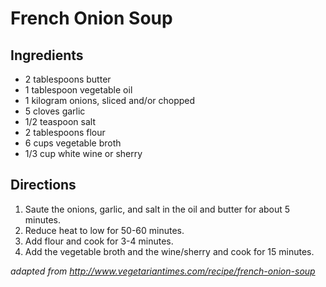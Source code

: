 # French Onion Soup

## Ingredients
* 2 tablespoons butter
* 1 tablespoon  vegetable oil
* 1 kilogram    onions, sliced and/or chopped
* 5 cloves      garlic
* 1/2 teaspoon  salt
* 2 tablespoons flour
* 6 cups        vegetable broth
* 1/3 cup       white wine or sherry

## Directions
1. Saute the onions, garlic, and salt in the oil and butter for about 5 minutes.
2. Reduce heat to low for 50-60 minutes.
3. Add flour and cook for 3-4 minutes.
4. Add the vegetable broth and the wine/sherry and cook for 15 minutes.

*adapted from http://www.vegetariantimes.com/recipe/french-onion-soup*
